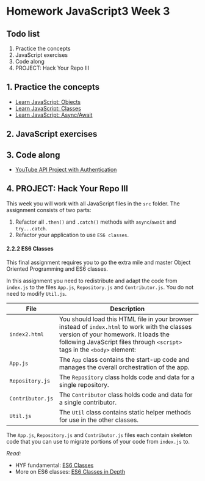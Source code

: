 # Homework JavaScript3 Week 3

## **Todo list**

1. Practice the concepts
2. JavaScript exercises
3. Code along
4. PROJECT: Hack Your Repo III

## **1. Practice the concepts**

- [Learn JavaScript: Objects](https://www.codecademy.com/learn/introduction-to-javascript/modules/learn-javascript-objects)
- [Learn JavaScript: Classes](https://www.codecademy.com/learn/introduction-to-javascript/modules/learn-javascript-classes)
- [Learn JavaScript: Async/Await](https://www.codecademy.com/learn/introduction-to-javascript/modules/asynch-js)

## **2. JavaScript exercises**

## **3. Code along**

- [YouTube API Project with Authentication](https://www.youtube.com/watch?v=r-yxNNO1EI8)

## **4. PROJECT: Hack Your Repo III**

This week you will work with all JavaScript files in the `src` folder. The assignment consists of two parts:

1. Refactor all `.then()` and `.catch()` methods with `async`/`await` and `try...catch`.
2. Refactor your application to use `ES6 classes`.

#### 2.2.2 ES6 Classes

This final assignment requires you to go the extra mile and master Object Oriented Programming and ES6 classes.

In this assignment you need to redistribute and adapt the code from `index.js` to the files `App.js`, `Repository.js` and `Contributor.js`. You do not need to modify `Util.js`.

| File             | Description                                                                                                                                                                                                        |
| ---------------- | ------------------------------------------------------------------------------------------------------------------------------------------------------------------------------------------------------------------ |
| `index2.html`    | You should load this HTML file in your browser instead of `index.html` to work with the classes version of your homework. It loads the following JavaScript files through `<script>` tags in the `<body>` element: |
| `App.js`         | The `App` class contains the start-up code and manages the overall orchestration of the app.                                                                                                                       |
| `Repository.js`  | The `Repository` class holds code and data for a single repository.                                                                                                                                                |
| `Contributor.js` | The `Contributor` class holds code and data for a single contributor.                                                                                                                                              |
| `Util.js`        | The `Util` class contains static helper methods for use in the other classes.                                                                                                                                      |

The `App.js`, `Repository.js` and `Contributor.js` files each contain skeleton code that you can use to migrate portions of your code from `index.js` to.

_Read:_

- HYF fundamental: [ES6 Classes](https://github.com/HackYourFuture/fundamentals/blob/master/fundamentals/oop_classes.md#es6-classes)
- More on ES6 classes: [ES6 Classes in Depth](https://ponyfoo.com/articles/es6-classes-in-depth)
